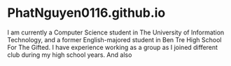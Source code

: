 # PhatNguyen0116.github.io
I am currently a Computer Science student in The University of Information Technology, and a former English-majored student in Ben Tre High School For The Gifted. I have experience working as a group as I joined different club during my high school years. And also 

